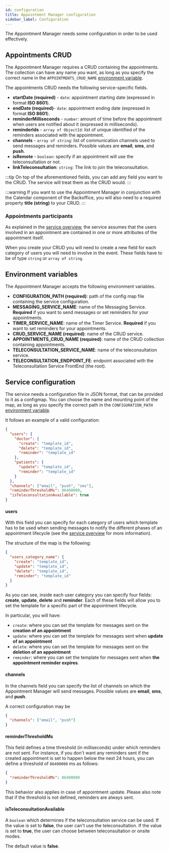 ```yaml
---
id: configuration
title: Appointment Manager configuration
sidebar_label: Configuration
---
```

The Appointment Manager needs some configuration in order to be used effectively.

## Appointments CRUD

The Appointment Manager requires a CRUD containing the appointments. The collection can have any name you want, as long as you specify
the correct name in the `APPOINTMENTS_CRUD_NAME` [environment variable](#environment-variables).

The appointments CRUD needs the following service-specific fields.

- **startDate (required)** - `date`: appointment starting date (expressed in format **ISO 8601**).
- **endDate (required)**- `date`: appointment ending date (expressed in format **ISO 8601**).
- **reminderMilliseconds** - `number`: amount of time before the appointment when users are notified about it (expressed in milliseconds).
- **reminderIds** - `array of ObjectId`: list of unique identified of the reminders associated with the appointment.
- **channels** - `array of string`: list of communication channels used to send messages and reminders. Possible values are **email**, **sms**, and **push**.
- **isRemote** - `boolean`: specify if an appointment will use the teleconsultation or not.
- **linkTeleconsultation**: `string`: The link to join the teleconsultation.

:::tip
On top of the aforementioned fields, you can add any field you want to the CRUD. The service will treat them as the CRUD would.
:::

:::warning
If you want to use the Appointment Manager in conjunction with the Calendar component of the Backoffice, you will also need to
a required property **title (string)** to your CRUD.
:::

### Appointments participants

As explained in the [service overview](overview.md), the service assumes that the users involved in an appointment are
contained in one or more attributes of the appointment itself.

When you create your CRUD you will need to create a new field for each category of users you will need to involve in the
event. These fields have to be of type `string` or `array of string`.

## Environment variables

The Appointment Manager accepts the following environment variables.

- **CONFIGURATION_PATH (required)**: path of the config map file containing the service configuration.
- **MESSAGING_SERVICE_NAME**: name of the Messaging Service. **Required** if you want to send messages or set reminders for your appointments.
- **TIMER_SERVICE_NAME**: name of the Timer Service. **Required** if you want to set reminders for your appointments.
- **CRUD_SERVICE_NAME (required)**: name of the CRUD service.
- **APPOINTMENTS_CRUD_NAME (required)**: name of the CRUD collection containing appointments.
- **TELECONSULTATION_SERVICE_NAME**: name of the teleconsultation service.
- **TELECONSULTATION_ENDPOINT_FE**: endpoint associated with the Teleconsultation Service FrontEnd (the root).

## Service configuration

The service needs a configuration file in JSON format, that can be provided to it as a configmap. You can choose the
name and mounting point of the map, as long as you specify the correct path in the `CONFIGURATION_PATH` [environment variable](#environment-variables).

It follows an example of a valid configuration:

```json
{
  "users": {
    "doctor": {
      "create": "template_id",
      "delete": "template_id",
      "reminder": "template_id"
    },
    "patients": {
      "update": "template_id",
      "reminder": "template_id"
    }
  },
  "channels": ["email", "push", "sms"],
  "reminderThresholdMs": 86400000,
  "isTeleconsultationAvailable": true
}
```

#### users

With this field you can specify for each category of users which template has to be used when sending messages to notify the different 
phases of an appointment lifecycle (see the [service overview](overview.md) for more information).

The structure of the map is the following:

```json
{
  "users_category_name": {
    "create": "template_id",
    "update": "template_id",
    "delete": "template_id",
    "reminder": "template_id"
  }
}
```

As you can see, inside each user category you can specify four fields: **create**, **update**, **delete** and **reminder**. 
Each of these fields will allow you to set the template for a specific part of the appointment lifecycle. 

In particular, you will have:

- `create`: where you can set the template for messages sent on the **creation of an appointment**
- `update`: where you can set the template for messages sent when **update of an appointment**
- `delete`: where you can set the template for messages sent on the **deletion of an appointment**
- `reminder`: where you can set the template for messages sent when **the appointment reminder expires**. 

#### channels

In the channels field you can specify the list of channels on which the Appointment Manager will send messages. Possible
values are **email**, **sms**, and **push**.

A correct configuration may be

```json
{
  "channels": ["email", "push"]
}
```

#### reminderThresholdMs

This field defines a time threshold (in milliseconds) under which reminders are not sent.
For instance, if you don't want any reminders sent if the created appointment is set to happen below the next 24 hours, 
you can define a threshold of `86400000` ms as follows:

```json
{
  "reminderThresholdMs": 86400000
}
```

This behavior also applies in case of appointment update.
Please also note that if the threshold is not defined, reminders are always sent.

#### isTeleconsultationAvailable

A `boolean` which determines if the teleconsultation service can be used.
If the value is set to **false**, the user can't use the teleconsultation.
If the value is set to **true**, the user can choose between teleconsultation or onsite modes.

The default value is **false**.
